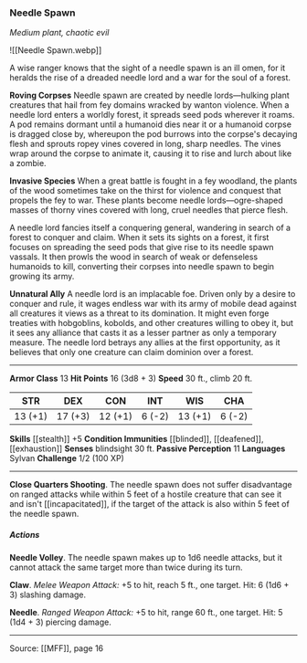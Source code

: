### Needle Spawn
_Medium plant, chaotic evil_

![[Needle Spawn.webp]]

A wise ranger knows that the sight of a needle spawn is an ill omen, for it heralds the rise of a dreaded needle lord and a war for the soul of a forest.

**Roving Corpses** Needle spawn are created by needle lords—hulking plant creatures that hail from fey domains wracked by wanton violence. When a needle lord enters a worldly forest, it spreads seed pods wherever it roams. A pod remains dormant until a humanoid dies near it or a humanoid corpse is dragged close by, whereupon the pod burrows into the corpse's decaying flesh and sprouts ropey vines covered in long, sharp needles. The vines wrap around the corpse to animate it, causing it to rise and lurch about like a zombie.


**Invasive Species** When a great battle is fought in a fey woodland, the plants of the wood sometimes take on the thirst for violence and conquest that propels the fey to war. These plants become needle lords—ogre-shaped masses of thorny vines covered with long, cruel needles that pierce flesh.

A needle lord fancies itself a conquering general, wandering in search of a forest to conquer and claim. When it sets its sights on a forest, it first focuses on spreading the seed pods that give rise to its needle spawn vassals. It then prowls the wood in search of weak or defenseless humanoids to kill, converting their corpses into needle spawn to begin growing its army.


**Unnatural Ally** A needle lord is an implacable foe. Driven only by a desire to conquer and rule, it wages endless war with its army of mobile dead against all creatures it views as a threat to its domination. It might even forge treaties with hobgoblins, kobolds, and other creatures willing to obey it, but it sees any alliance that casts it as a lesser partner as only a temporary measure. The needle lord betrays any allies at the first opportunity, as it believes that only one creature can claim dominion over a forest.






---

**Armor Class** 13
**Hit Points** 16 (3d8 + 3)
**Speed** 30 ft., climb 20 ft.

| STR     | DEX     | CON     | INT     | WIS     | CHA     |
|---------|---------|---------|---------|---------|---------|
| 13 (+1) | 17 (+3) | 12 (+1) | 6 (-2) | 13 (+1) | 6 (-2) |

**Skills** [[stealth]] +5
**Condition Immunities** [[blinded]], [[deafened]], [[exhaustion]]
**Senses** blindsight 30 ft.
**Passive Perception** 11
**Languages** Sylvan
**Challenge** 1/2 (100 XP)

---

**Close Quarters Shooting**. The needle spawn does not suffer disadvantage on ranged attacks while within 5 feet of a hostile creature that can see it and isn't [[incapacitated]], if the target of the attack is also within 5 feet of the needle spawn.

##### Actions
**Needle Volley**. The needle spawn makes up to 1d6 needle attacks, but it cannot attack the same target more than twice during its turn.

**Claw**. _Melee Weapon Attack:_ +5 to hit, reach 5 ft., one target. Hit: 6 (1d6 + 3) slashing damage.

**Needle**. _Ranged Weapon Attack:_ +5 to hit, range 60 ft., one target. Hit: 5 (1d4 + 3) piercing damage.


---

Source: [[MFF]], page 16